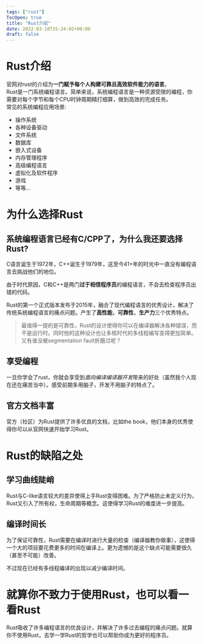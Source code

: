 ```yaml
---
tags: ["rust"]
TocOpen: true
title: "Rust介绍"
date: 2022-03-18T15:24:02+08:00
draft: false
---
```

# Rust介绍
官网对rust的介绍为**一门赋予每个人构建可靠且高效软件能力的语言**。  
Rust是一门系统编程语言。简单来说，系统编程语言是一种资源受限的编程，你需要对每个字节和每个CPU时钟周期精打细算，做到高效的完成任务。  
常见的系统编程应用场景:
- 操作系统
- 各种设备驱动
- 文件系统
- 数据库
- 嵌入式设备
- 内存管理程序
- 高级编程语言
- 虚拟化及软件程序
- 游戏
- 等等...

# 为什么选择Rust
## 系统编程语言已经有C/CPP了，为什么我还要选择Rust?  
C语言诞生于1972年，C++诞生于1979年，这至今41+年的时光中一直没有编程语言去挑战他们的地位。  

由于时代原因，C和C++是两门**过于相信程序员**的编程语言，不会去检查程序员出错的代码。  

Rust的第一个正式版本发布于2015年，融合了现代编程语言的优秀设计，解决了传统系统编程语言的痛点问题。产生了**高性能**，**可靠性**，**生产力**三个优秀特点。  


> 最值得一提的是可靠性，Rust的设计使得你可以在编译器解决各种错误，而不是运行时。同时他的这种设计也让多核时代的多线程编写变得更加简单。  
> 又有谁没被segmentation fault折磨过呢？  
## 享受编程
一旦你学会了rust，你就会享受到*面向编译编译器开发*带来的好处（虽然我个人现在还在痛苦当中）。感受前期多用脑子，开发不用脑子的特点了。    

## 官方文档丰富
官方（社区）为Rust提供了许多优良的文档，比如the book，他们本身的优秀使得你可以从官网快速开始学习Rust。  

# Rust的缺陷之处  
## 学习曲线陡峭  
Rust与C-like语言较大的差异使得上手Rust变得困难。为了严格防止未定义行为，Rust又引入了所有权，生命周期等概念。这使得学习Rust的难度进一步提高。  
## 编译时间长  
为了保证可靠性，Rust需要在编译时进行大量的检查（编译器教你做事），这使得一个大的项目要花费更多的时间在编译上。更为遗憾的是这个缺点可能需要很久（甚至不可能）改善。

不过现在已经有多线程编译的出现以减少编译时间。  

# 就算你不致力于使用Rust，也可以看一看Rust  
Rust吸收了许多编程语言的优良设计，并解决了许多过去编程的痛点问题。就算你不使用Rust，去学一学Rust的哲学也可以帮助你成为更好的程序员。  



